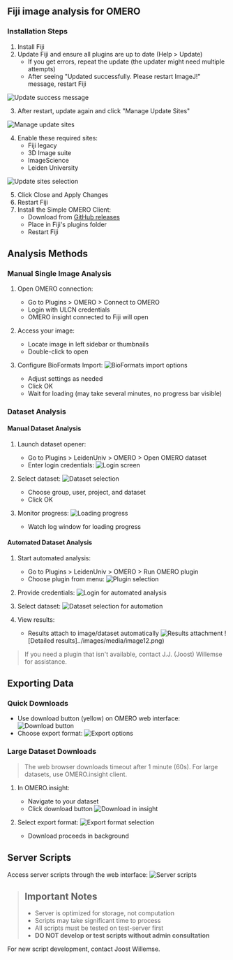 ## Fiji image analysis for OMERO

### Installation Steps

1. Install Fiji
2. Update Fiji and ensure all plugins are up to date (Help > Update)
   - If you get errors, repeat the update (the updater might need multiple attempts)
   - After seeing "Updated successfully. Please restart ImageJ!" message, restart Fiji

![Update success message](images/media/image1.png)

3. After restart, update again and click "Manage Update Sites"

![Manage update sites](images/media/image2.png)

4. Enable these required sites:
   - Fiji legacy
   - 3D Image suite
   - ImageScience
   - Leiden University

![Update sites selection](images/media/image3.png)

5. Click Close and Apply Changes
6. Restart Fiji
7. Install the Simple OMERO Client:
   - Download from [GitHub releases](https://github.com/GReD-Clermont/simple-omero-client/releases)
   - Place in Fiji's plugins folder
   - Restart Fiji

## Analysis Methods

### Manual Single Image Analysis

1. Open OMERO connection:
   - Go to Plugins > OMERO > Connect to OMERO
   - Login with ULCN credentials
   - OMERO insight connected to Fiji will open

2. Access your image:
   - Locate image in left sidebar or thumbnails
   - Double-click to open

3. Configure BioFormats Import:
   ![BioFormats import options](../images/media/image4.png)
   - Adjust settings as needed
   - Click OK
   - Wait for loading (may take several minutes, no progress bar visible)

### Dataset Analysis

#### Manual Dataset Analysis

1. Launch dataset opener:
   - Go to Plugins > LeidenUniv > OMERO > Open OMERO dataset
   - Enter login credentials:
   ![Login screen](../images/media/image5.png)

2. Select dataset:
   ![Dataset selection](../images/media/image6.png)
   - Choose group, user, project, and dataset
   - Click OK

3. Monitor progress:
   ![Loading progress](../images/media/image7.png)
   - Watch log window for loading progress

#### Automated Dataset Analysis

1. Start automated analysis:
   - Go to Plugins > LeidenUniv > OMERO > Run OMERO plugin
   - Choose plugin from menu:
   ![Plugin selection](../images/media/image8.png)

2. Provide credentials:
   ![Login for automated analysis](../images/media/image9.png)

3. Select dataset:
   ![Dataset selection for automation](../images/media/image10.png)

4. View results:
   - Results attach to image/dataset automatically
   ![Results attachment](../images/media/image11.png)
   ![Detailed results]../images/media/image12.png)

> If you need a plugin that isn't available, contact J.J. (Joost) Willemse  for assistance.
<!-- {blockquote:.is-info} -->

## Exporting Data

### Quick Downloads
- Use download button (yellow) on OMERO web interface:
![Download button](images/media/image13.png)
- Choose export format:
![Export options](images/media/image14.png)

### Large Dataset Downloads

> The web browser downloads timeout after 1 minute (60s). For large datasets, use OMERO.insight client.
<!-- {blockquote:.is-warning} -->

1. In OMERO.insight:
   - Navigate to your dataset
   - Click download button
   ![Download in insight](images/media/image15.png)

2. Select export format:
   ![Export format selection](images/media/image16.png)
   - Download proceeds in background

## Server Scripts

Access server scripts through the web interface:
![Server scripts](images/media/image17.png)

> ## Important Notes
> - Server is optimized for storage, not computation
> - Scripts may take significant time to process
> - All scripts must be tested on test-server first
> - **DO NOT develop or test scripts without admin consultation**
<!-- {blockquote:.is-danger} -->

For new script development, contact Joost Willemse.
